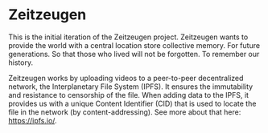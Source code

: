 # Zeitzeugen

This is the initial iteration of the Zeitzeugen project. Zeitzeugen wants to provide the world with a central location store collective memory. For future generations. So that those who lived will not be forgotten. To remember our history.

Zeitzeugen works by uploading videos to a peer-to-peer decentralized network, the Interplanetary File System (IPFS). It ensures the immutability and resistance to censorship of the file. When adding data to the IPFS, it provides us with a unique Content Identifier (CID) that is used to locate the file in the network (by content-addressing). See more about that here: https://ipfs.io/.